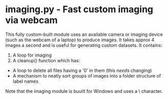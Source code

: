# imaging.py - Fast custom imaging via webcam
This fully custom-built module uses an available camera or imaging device (such as the webcam of a laptop) to produce images. It takes approx 4 images a second and is useful for generating custom datasets. It contains:

1. A loop for imaging
2. A cleanup() function which has:
  * A loop to delete all files having a '0' in them (this *needs* changing)
  * A mechanism to neatly sort groups of images into a folder structure of label names

Note that the imaging module is buuilt for Windows and uses a \\ character.
